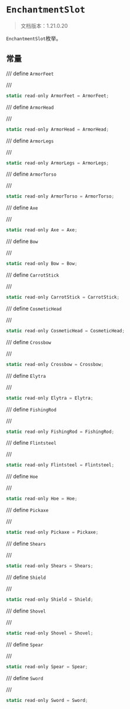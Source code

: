 # `EnchantmentSlot`

> 文档版本：1.21.0.20

`EnchantmentSlot`枚举。

## 常量

/// define
`ArmorFeet`


///

```js
static read-only ArmorFeet = ArmorFeet;
```


/// define
`ArmorHead`


///

```js
static read-only ArmorHead = ArmorHead;
```


/// define
`ArmorLegs`


///

```js
static read-only ArmorLegs = ArmorLegs;
```


/// define
`ArmorTorso`


///

```js
static read-only ArmorTorso = ArmorTorso;
```


/// define
`Axe`


///

```js
static read-only Axe = Axe;
```


/// define
`Bow`


///

```js
static read-only Bow = Bow;
```


/// define
`CarrotStick`


///

```js
static read-only CarrotStick = CarrotStick;
```


/// define
`CosmeticHead`


///

```js
static read-only CosmeticHead = CosmeticHead;
```


/// define
`Crossbow`


///

```js
static read-only Crossbow = Crossbow;
```


/// define
`Elytra`


///

```js
static read-only Elytra = Elytra;
```


/// define
`FishingRod`


///

```js
static read-only FishingRod = FishingRod;
```


/// define
`Flintsteel`


///

```js
static read-only Flintsteel = Flintsteel;
```


/// define
`Hoe`


///

```js
static read-only Hoe = Hoe;
```


/// define
`Pickaxe`


///

```js
static read-only Pickaxe = Pickaxe;
```


/// define
`Shears`


///

```js
static read-only Shears = Shears;
```


/// define
`Shield`


///

```js
static read-only Shield = Shield;
```


/// define
`Shovel`


///

```js
static read-only Shovel = Shovel;
```


/// define
`Spear`


///

```js
static read-only Spear = Spear;
```


/// define
`Sword`


///

```js
static read-only Sword = Sword;
```

